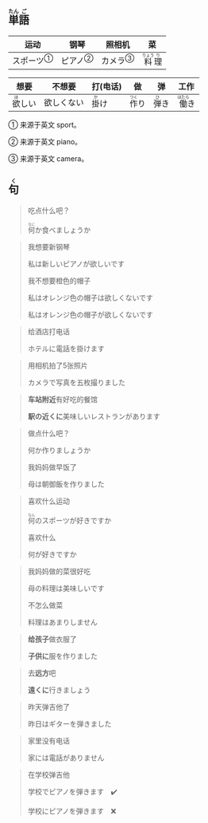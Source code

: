 ## <ruby>単<rt>たん</rt>語<rt>ご</rt></ruby>

| 运动                      | 钢琴                     | 照相机                    | 菜                                     |
| ----------------------- | ---------------------- | ---------------------- | ------------------------------------- |
| <a>スポーツ</a><sup>①</sup> | <a>ピアノ</a><sup>②</sup> | <a>カメラ</a><sup>③</sup> | <ruby>料<rt>りょう</rt>理<rt>り</rt></ruby> |

| 想要                         | 不想要   | 打(电话)                     | 做                          | 弹                         | 工作                          |
| -------------------------- | ----- | ------------------------- | -------------------------- | ------------------------- | --------------------------- |
| <ruby>欲<rt>ほ</rt>しい</ruby> | 欲しくない | <ruby>掛<rt>か</rt>け</ruby> | <ruby>作<rt>つく</rt>り</ruby> | <ruby>弾<rt>ひ</rt>き</ruby> | <ruby>働<rt>はたら</rt>き</ruby> |

① 来源于英文 sport。

② 来源于英文 piano。

③ 来源于英文 camera。

## <ruby>句<rt>く</rt></ruby>

> 吃点什么吧？
> 
> <ruby>何<rt>なに</rt></ruby>か食べましょうか

> 我想要新钢琴
> 
> 私は新しいピアノが欲しいです
> 
> 我不想要橙色的帽子
> 
> 私はオレンジ色の帽子は欲しくないです
> 
> 私はオレンジ色の帽子が欲しくないです

> 给酒店打电话
> 
> ホテルに電話を掛けます

> 用相机拍了5张照片
> 
> カメラで写真を五枚撮りました

> **车站附近**有好吃的餐馆
> 
> **駅の近くに**美味しいレストランがあります

> 做点什么吧？
> 
> 何か作りましょうか
> 
> 我妈妈做早饭了
> 
> 母は朝御飯を作りました

> 喜欢什么运动
> 
> <ruby>何<rt>なん</rt></ruby>のスポーツが好きですか
> 
> 喜欢什么
> 
> 何が好きですか

> 我妈妈做的菜很好吃
> 
> 母の料理は美味しいです
> 
> 不怎么做菜
> 
> 料理はあまりしません

> **给孩子**做衣服了
> 
> **子供に**服を作りました

> 去**远方**吧
> 
> **遠くに**行きましょう

> 昨天弹吉他了
> 
> 昨日はギターを弾きました

> 家里没有电话
> 
> 家には電話がありません

> 在学校弹吉他
> 
> 学校でピアノを弾きます　✔️
> 
> 学校にピアノを弾きます　❌
